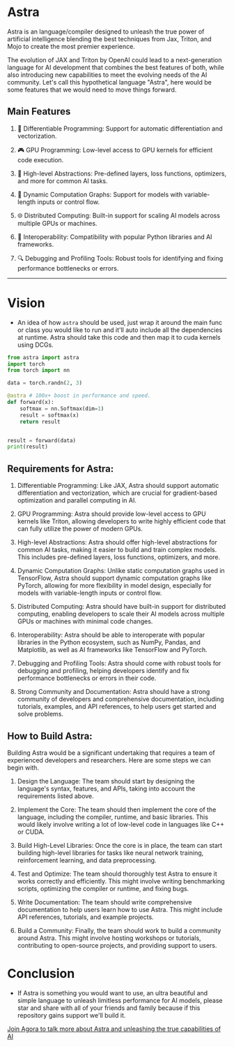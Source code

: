 # Astra
Astra is an language/compiler designed to unleash the true power of artificial intelligence blending the best techniques from Jax, Triton, and Mojo to create the most premier experience.

The evolution of JAX and Triton by OpenAI could lead to a next-generation language for AI development that combines the best features of both, while also introducing new capabilities to meet the evolving needs of the AI community. Let's call this hypothetical language "Astra", here would be some features that we would need to move things forward.

## Main Features

1.  🔄 Differentiable Programming: Support for automatic differentiation and vectorization.

2.  🎮 GPU Programming: Low-level access to GPU kernels for efficient code execution.

3.  🧩 High-level Abstractions: Pre-defined layers, loss functions, optimizers, and more for common AI tasks.

4.  🌳 Dynamic Computation Graphs: Support for models with variable-length inputs or control flow.

5.  🌐 Distributed Computing: Built-in support for scaling AI models across multiple GPUs or machines.

6.  🔗 Interoperability: Compatibility with popular Python libraries and AI frameworks.

7.  🔍 Debugging and Profiling Tools: Robust tools for identifying and fixing performance bottlenecks or errors.

---

# Vision
- An idea of how `astra` should be used, just wrap it around the main func or class you would like to run and it'll auto include all the dependencies at runtime. Astra should take this code and then map it to cuda kernels using DCGs.
  
```python
from astra import astra
import torch
from torch import nn

data = torch.randn(2, 3)    

@astra # 100x+ boost in performance and speed.
def forward(x):
    softmax = nn.Softmax(dim=1)
    result = softmax(x)
    return result


result = forward(data)
print(result)
```

## Requirements for Astra:

1.  Differentiable Programming: Like JAX, Astra should support automatic differentiation and vectorization, which are crucial for gradient-based optimization and parallel computing in AI.

2.  GPU Programming: Astra should provide low-level access to GPU kernels like Triton, allowing developers to write highly efficient code that can fully utilize the power of modern GPUs.

3.  High-level Abstractions: Astra should offer high-level abstractions for common AI tasks, making it easier to build and train complex models. This includes pre-defined layers, loss functions, optimizers, and more.

4.  Dynamic Computation Graphs: Unlike static computation graphs used in TensorFlow, Astra should support dynamic computation graphs like PyTorch, allowing for more flexibility in model design, especially for models with variable-length inputs or control flow.

5.  Distributed Computing: Astra should have built-in support for distributed computing, enabling developers to scale their AI models across multiple GPUs or machines with minimal code changes.

6.  Interoperability: Astra should be able to interoperate with popular libraries in the Python ecosystem, such as NumPy, Pandas, and Matplotlib, as well as AI frameworks like TensorFlow and PyTorch.

7.  Debugging and Profiling Tools: Astra should come with robust tools for debugging and profiling, helping developers identify and fix performance bottlenecks or errors in their code.

8.  Strong Community and Documentation: Astra should have a strong community of developers and comprehensive documentation, including tutorials, examples, and API references, to help users get started and solve problems.

## How to Build Astra:

Building Astra would be a significant undertaking that requires a team of experienced developers and researchers. Here are some steps we can begin with.

1.  Design the Language: The team should start by designing the language's syntax, features, and APIs, taking into account the requirements listed above.

2.  Implement the Core: The team should then implement the core of the language, including the compiler, runtime, and basic libraries. This would likely involve writing a lot of low-level code in languages like C++ or CUDA.

3.  Build High-Level Libraries: Once the core is in place, the team can start building high-level libraries for tasks like neural network training, reinforcement learning, and data preprocessing.

4.  Test and Optimize: The team should thoroughly test Astra to ensure it works correctly and efficiently. This might involve writing benchmarking scripts, optimizing the compiler or runtime, and fixing bugs.

5.  Write Documentation: The team should write comprehensive documentation to help users learn how to use Astra. This might include API references, tutorials, and example projects.

6.  Build a Community: Finally, the team should work to build a community around Astra. This might involve hosting workshops or tutorials, contributing to open-source projects, and providing support to users.

# Conclusion
- If Astra is something you would want to use, an ultra beautiful and simple language to unleash limitless performance for AI models, please star and share with all of your friends and family because if this repository gains support we'll build it.

[Join Agora to talk more about Astra and unleashing the true capabilities of AI](https://discord.gg/qUtxnK2NMf)
